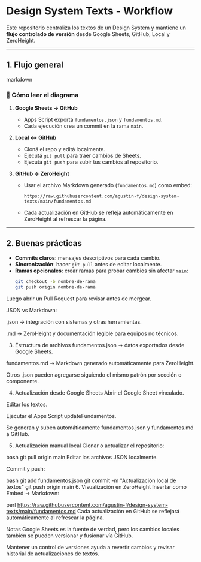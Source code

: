 # Design System Texts - Workflow

Este repositorio centraliza los textos de un Design System y mantiene un **flujo controlado de versión** desde Google Sheets, GitHub, Local y ZeroHeight.

---

## 1. Flujo general



markdown
### 🔹 Cómo leer el diagrama

1. **Google Sheets → GitHub**  
   - Apps Script exporta `fundamentos.json` y `fundamentos.md`.  
   - Cada ejecución crea un commit en la rama `main`.

2. **Local ↔ GitHub**  
   - Cloná el repo y editá localmente.  
   - Ejecutá `git pull` para traer cambios de Sheets.  
   - Ejecutá `git push` para subir tus cambios al repositorio.

3. **GitHub → ZeroHeight**  
   - Usar el archivo Markdown generado (`fundamentos.md`) como embed:  
     ```
     https://raw.githubusercontent.com/agustin-f/design-system-texts/main/fundamentos.md
     ```
   - Cada actualización en GitHub se refleja automáticamente en ZeroHeight al refrescar la página.

---

## 2. Buenas prácticas

- **Commits claros**: mensajes descriptivos para cada cambio.  
- **Sincronización**: hacer `git pull` antes de editar localmente.  
- **Ramas opcionales**: crear ramas para probar cambios sin afectar `main`:
  ```bash
  git checkout -b nombre-de-rama
  git push origin nombre-de-rama
Luego abrir un Pull Request para revisar antes de mergear.

JSON vs Markdown:

.json → integración con sistemas y otras herramientas.

.md → ZeroHeight y documentación legible para equipos no técnicos.

3. Estructura de archivos
fundamentos.json → datos exportados desde Google Sheets.

fundamentos.md → Markdown generado automáticamente para ZeroHeight.

Otros .json pueden agregarse siguiendo el mismo patrón por sección o componente.

4. Actualización desde Google Sheets
Abrir el Google Sheet vinculado.

Editar los textos.

Ejecutar el Apps Script updateFundamentos.

Se generan y suben automáticamente fundamentos.json y fundamentos.md a GitHub.

5. Actualización manual local
Clonar o actualizar el repositorio:

bash
git pull origin main
Editar los archivos JSON localmente.

Commit y push:

bash
git add fundamentos.json
git commit -m "Actualización local de textos"
git push origin main
6. Visualización en ZeroHeight
Insertar como Embed → Markdown:

perl
https://raw.githubusercontent.com/agustin-f/design-system-texts/main/fundamentos.md
Cada actualización en GitHub se reflejará automáticamente al refrescar la página.

Notas
Google Sheets es la fuente de verdad, pero los cambios locales también se pueden versionar y fusionar vía GitHub.

Mantener un control de versiones ayuda a revertir cambios y revisar historial de actualizaciones de textos.